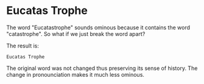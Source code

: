 # Eucatas Trophe
The word "Eucatastrophe" sounds ominous because it contains the word "catastrophe". So what if we just break the word apart?

The result is:
    
    Eucatas Trophe
    
The original word was not changed thus preserving its sense of history. The change in pronounciation makes it much less ominous.
